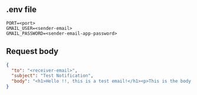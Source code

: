 ## .env file
```env
PORT=<port>
GMAIL_USER=<sender-email>
GMAIL_PASSWORD=<sender-email-app-password>
```

## Request body
```json
{
  "to": "<receiver-email>",
  "subject": "Test Notification",
  "body": "<h1>Hello !!, this is a test email!</h1><p>This is the body.</p>" // HTML or plain text
}
```
